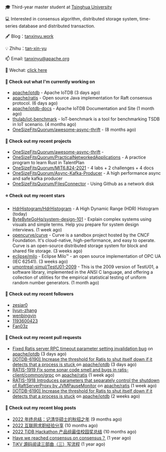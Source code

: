 🎓 Third-year master student at [Tsinghua University](https://www.tsinghua.edu.cn/)

💻 Interested in consensus algorithm, distributed storage system, time-series database and distributed transaction.

🖋 Blog：[tanxinyu.work](https://tanxinyu.work)

💡 Zhihu：[tan-xin-yu](https://www.zhihu.com/people/tan-xin-yu-22)

📫 Email: [tanxinyu@apache.org](mailto:tanxinyu@apache.org)

💬 Wechat: [click here](https://github.com/LebronAl/LebronAl/issues/1)

#### 👷 Check out what I'm currently working on

- [apache/iotdb](https://github.com/apache/iotdb) - Apache IoTDB (3 days ago)
- [apache/ratis](https://github.com/apache/ratis) - Open source Java implementation for Raft consensus protocol. (6 days ago)
- [apache/iotdb-docs](https://github.com/apache/iotdb-docs) - Apache IoTDB Documentation and Site (1 month ago)
- [thulab/iot-benchmark](https://github.com/thulab/iot-benchmark) - IoT-benchmark is a tool for benchmarking TSDB in IoT scenario. (4 months ago)
- [OneSizeFitsQuorum/awesome-async-thrift](https://github.com/OneSizeFitsQuorum/awesome-async-thrift) -  (8 months ago)

#### 🌱 Check out my recent projects

- [OneSizeFitsQuorum/awesome-async-thrift](https://github.com/OneSizeFitsQuorum/awesome-async-thrift) - 
- [OneSizeFitsQuorum/PracticalNetworkedApplications](https://github.com/OneSizeFitsQuorum/PracticalNetworkedApplications) - A practice program to learn Rust in TalentPlan
- [OneSizeFitsQuorum/MIT6.824-2021](https://github.com/OneSizeFitsQuorum/MIT6.824-2021) - 4 labs &#43; 2 challenges &#43; 4 docs
- [OneSizeFitsQuorum/Async-Kafka-Producer](https://github.com/OneSizeFitsQuorum/Async-Kafka-Producer) - A high performance async and safe kafka producer
- [OneSizeFitsQuorum/FilesConnector](https://github.com/OneSizeFitsQuorum/FilesConnector) - Using Github as a network disk

#### ⭐ Check out my recent stars

- [HdrHistogram/HdrHistogram](https://github.com/HdrHistogram/HdrHistogram) - A High Dynamic Range (HDR) Histogram (today)
- [ByteByteGoHq/system-design-101](https://github.com/ByteByteGoHq/system-design-101) - Explain complex systems using visuals and simple terms. Help you prepare for system design interviews. (1 week ago)
- [opencurve/curve](https://github.com/opencurve/curve) - Curve is a sandbox project hosted by the CNCF Foundation. It&#39;s cloud-native, high-performance, and easy to operate. Curve is an open-source distributed storage system for block and shared file storage. (3 weeks ago)
- [eclipse/milo](https://github.com/eclipse/milo) -  Eclipse Milo™ - an open source implementation of OPC UA (IEC 62541). (3 weeks ago)
- [umontreal-simul/TestU01-2009](https://github.com/umontreal-simul/TestU01-2009) - This is the 2009 version of TestU01, a software library, implemented in the ANSI C language, and offering a collection of utilities for the empirical statistical testing of uniform random number generators. (1 month ago)

#### 👯 Check out my recent followers

- [zesiar0](https://github.com/zesiar0)
- [liyun-zhang](https://github.com/liyun-zhang)
- [wenbingyin](https://github.com/wenbingyin)
- [1193600423](https://github.com/1193600423)
- [Fan03z](https://github.com/Fan03z)

#### 🔨 Check out my recent pull requests

- [Fixed Ratis server RPC timeout parameter setting invalidation bug](https://github.com/apache/iotdb/pull/11418) on [apache/iotdb](https://github.com/apache/iotdb) (3 days ago)
- [[IOTDB-6190] Increase the threshold for Ratis to shut itself down if it detects that a process is stuck ](https://github.com/apache/iotdb/pull/11416) on [apache/iotdb](https://github.com/apache/iotdb) (3 days ago)
- [RATIS-1919 Fix some sonar code smell and bugs in ratis-client/common/grpc](https://github.com/apache/ratis/pull/951) on [apache/ratis](https://github.com/apache/ratis) (1 week ago)
- [RATIS-1918 Introduces parameters that separately control the shutdown of RaftServerProxy by JVMPauseMonitor](https://github.com/apache/ratis/pull/950) on [apache/ratis](https://github.com/apache/ratis) (1 week ago)
- [[IOTDB-6190] Increase the threshold for Ratis to shut itself down if it detects that a process is stuck](https://github.com/apache/iotdb/pull/11304) on [apache/iotdb](https://github.com/apache/iotdb) (2 weeks ago)

#### 📜 Check out my recent blog posts

- [2022 年终总结：记清华硕士的秋招之年](https://tanxinyu.work/2022-annual-summary/) (9 months ago)
- [2022 互联网求职经验分享](https://tanxinyu.work/2022-internet-job-hunting-experience-sharing/) (10 months ago)
- [2022 TiDB Hackathon 产品组最佳校园奖总结](https://tanxinyu.work/2022-tidb-hackathon/) (10 months ago)
- [Have we reached consensus on consensus？](https://tanxinyu.work/have-we-reached-consensus-on-consensus/) (1 year ago)
- [TiKV 源码阅读三部曲（三）写流程](https://tanxinyu.work/tikv-source-code-reading-write/) (1 year ago)

